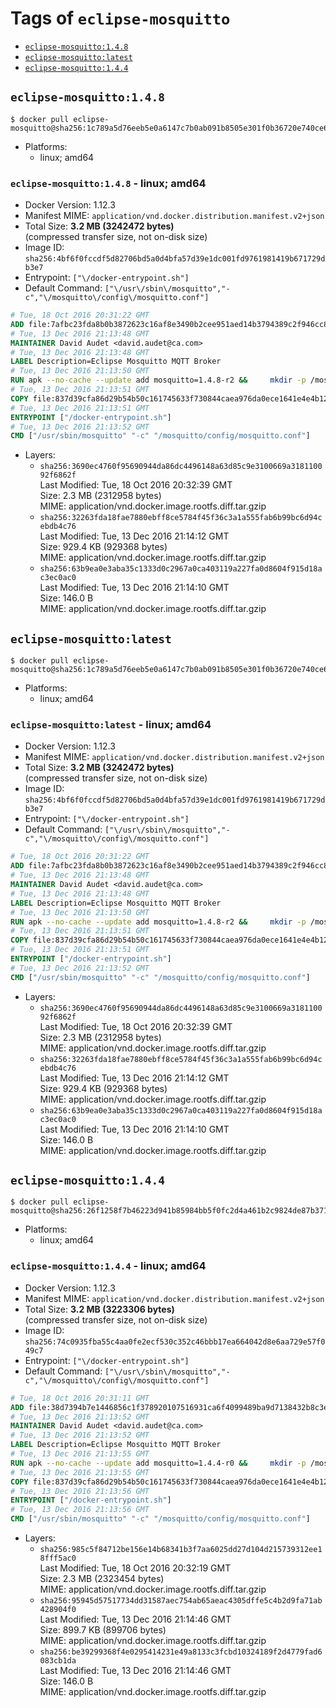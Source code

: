 <!-- THIS FILE IS GENERATED VIA './update-remote.sh' -->

# Tags of `eclipse-mosquitto`

-	[`eclipse-mosquitto:1.4.8`](#eclipse-mosquitto148)
-	[`eclipse-mosquitto:latest`](#eclipse-mosquittolatest)
-	[`eclipse-mosquitto:1.4.4`](#eclipse-mosquitto144)

## `eclipse-mosquitto:1.4.8`

```console
$ docker pull eclipse-mosquitto@sha256:1c789a5d76eeb5e0a6147c7b0ab091b8505e301f0b36720e740ce68db36db2a9
```

-	Platforms:
	-	linux; amd64

### `eclipse-mosquitto:1.4.8` - linux; amd64

-	Docker Version: 1.12.3
-	Manifest MIME: `application/vnd.docker.distribution.manifest.v2+json`
-	Total Size: **3.2 MB (3242472 bytes)**  
	(compressed transfer size, not on-disk size)
-	Image ID: `sha256:4bf6f0fccdf5d82706bd5a0d4bfa57d39e1dc001fd9761981419b671729db3e7`
-	Entrypoint: `["\/docker-entrypoint.sh"]`
-	Default Command: `["\/usr\/sbin\/mosquitto","-c","\/mosquitto\/config\/mosquitto.conf"]`

```dockerfile
# Tue, 18 Oct 2016 20:31:22 GMT
ADD file:7afbc23fda8b0b3872623c16af8e3490b2cee951aed14b3794389c2f946cc8c7 in / 
# Tue, 13 Dec 2016 21:13:48 GMT
MAINTAINER David Audet <david.audet@ca.com>
# Tue, 13 Dec 2016 21:13:48 GMT
LABEL Description=Eclipse Mosquitto MQTT Broker
# Tue, 13 Dec 2016 21:13:50 GMT
RUN apk --no-cache --update add mosquitto=1.4.8-r2 &&     mkdir -p /mosquitto/config /mosquitto/data /mosquitto/log &&     cp /etc/mosquitto/mosquitto.conf /mosquitto/config &&     chown -R mosquitto:mosquitto /mosquitto
# Tue, 13 Dec 2016 21:13:51 GMT
COPY file:837d39cfa86d29b54b50c161745633f730844caea976da0ece1641e4e4b122aa in / 
# Tue, 13 Dec 2016 21:13:51 GMT
ENTRYPOINT ["/docker-entrypoint.sh"]
# Tue, 13 Dec 2016 21:13:52 GMT
CMD ["/usr/sbin/mosquitto" "-c" "/mosquitto/config/mosquitto.conf"]
```

-	Layers:
	-	`sha256:3690ec4760f95690944da86dc4496148a63d85c9e3100669a318110092f6862f`  
		Last Modified: Tue, 18 Oct 2016 20:32:39 GMT  
		Size: 2.3 MB (2312958 bytes)  
		MIME: application/vnd.docker.image.rootfs.diff.tar.gzip
	-	`sha256:32263fda18fae7880ebff8ce5784f45f36c3a1a555fab6b99bc6d94cebdb4c76`  
		Last Modified: Tue, 13 Dec 2016 21:14:12 GMT  
		Size: 929.4 KB (929368 bytes)  
		MIME: application/vnd.docker.image.rootfs.diff.tar.gzip
	-	`sha256:63b9ea0e3aba35c1333d0c2967a0ca403119a227fa0d8604f915d18ac3ec0ac0`  
		Last Modified: Tue, 13 Dec 2016 21:14:10 GMT  
		Size: 146.0 B  
		MIME: application/vnd.docker.image.rootfs.diff.tar.gzip

## `eclipse-mosquitto:latest`

```console
$ docker pull eclipse-mosquitto@sha256:1c789a5d76eeb5e0a6147c7b0ab091b8505e301f0b36720e740ce68db36db2a9
```

-	Platforms:
	-	linux; amd64

### `eclipse-mosquitto:latest` - linux; amd64

-	Docker Version: 1.12.3
-	Manifest MIME: `application/vnd.docker.distribution.manifest.v2+json`
-	Total Size: **3.2 MB (3242472 bytes)**  
	(compressed transfer size, not on-disk size)
-	Image ID: `sha256:4bf6f0fccdf5d82706bd5a0d4bfa57d39e1dc001fd9761981419b671729db3e7`
-	Entrypoint: `["\/docker-entrypoint.sh"]`
-	Default Command: `["\/usr\/sbin\/mosquitto","-c","\/mosquitto\/config\/mosquitto.conf"]`

```dockerfile
# Tue, 18 Oct 2016 20:31:22 GMT
ADD file:7afbc23fda8b0b3872623c16af8e3490b2cee951aed14b3794389c2f946cc8c7 in / 
# Tue, 13 Dec 2016 21:13:48 GMT
MAINTAINER David Audet <david.audet@ca.com>
# Tue, 13 Dec 2016 21:13:48 GMT
LABEL Description=Eclipse Mosquitto MQTT Broker
# Tue, 13 Dec 2016 21:13:50 GMT
RUN apk --no-cache --update add mosquitto=1.4.8-r2 &&     mkdir -p /mosquitto/config /mosquitto/data /mosquitto/log &&     cp /etc/mosquitto/mosquitto.conf /mosquitto/config &&     chown -R mosquitto:mosquitto /mosquitto
# Tue, 13 Dec 2016 21:13:51 GMT
COPY file:837d39cfa86d29b54b50c161745633f730844caea976da0ece1641e4e4b122aa in / 
# Tue, 13 Dec 2016 21:13:51 GMT
ENTRYPOINT ["/docker-entrypoint.sh"]
# Tue, 13 Dec 2016 21:13:52 GMT
CMD ["/usr/sbin/mosquitto" "-c" "/mosquitto/config/mosquitto.conf"]
```

-	Layers:
	-	`sha256:3690ec4760f95690944da86dc4496148a63d85c9e3100669a318110092f6862f`  
		Last Modified: Tue, 18 Oct 2016 20:32:39 GMT  
		Size: 2.3 MB (2312958 bytes)  
		MIME: application/vnd.docker.image.rootfs.diff.tar.gzip
	-	`sha256:32263fda18fae7880ebff8ce5784f45f36c3a1a555fab6b99bc6d94cebdb4c76`  
		Last Modified: Tue, 13 Dec 2016 21:14:12 GMT  
		Size: 929.4 KB (929368 bytes)  
		MIME: application/vnd.docker.image.rootfs.diff.tar.gzip
	-	`sha256:63b9ea0e3aba35c1333d0c2967a0ca403119a227fa0d8604f915d18ac3ec0ac0`  
		Last Modified: Tue, 13 Dec 2016 21:14:10 GMT  
		Size: 146.0 B  
		MIME: application/vnd.docker.image.rootfs.diff.tar.gzip

## `eclipse-mosquitto:1.4.4`

```console
$ docker pull eclipse-mosquitto@sha256:26f1258f7b46223d941b85984bb5f0fc2d4a461b2c9824de87b3717f9a514175
```

-	Platforms:
	-	linux; amd64

### `eclipse-mosquitto:1.4.4` - linux; amd64

-	Docker Version: 1.12.3
-	Manifest MIME: `application/vnd.docker.distribution.manifest.v2+json`
-	Total Size: **3.2 MB (3223306 bytes)**  
	(compressed transfer size, not on-disk size)
-	Image ID: `sha256:74c0935fba55c4aa0fe2ecf530c352c46bbb17ea664042d8e6aa729e57f049c7`
-	Entrypoint: `["\/docker-entrypoint.sh"]`
-	Default Command: `["\/usr\/sbin\/mosquitto","-c","\/mosquitto\/config\/mosquitto.conf"]`

```dockerfile
# Tue, 18 Oct 2016 20:31:11 GMT
ADD file:38d7394b7e1446856c1f378920107516931ca6f4099489ba9d7138432b8c3ecb in / 
# Tue, 13 Dec 2016 21:13:52 GMT
MAINTAINER David Audet <david.audet@ca.com>
# Tue, 13 Dec 2016 21:13:52 GMT
LABEL Description=Eclipse Mosquitto MQTT Broker
# Tue, 13 Dec 2016 21:13:55 GMT
RUN apk --no-cache --update add mosquitto=1.4.4-r0 &&     mkdir -p /mosquitto/config /mosquitto/data /mosquitto/log &&     cp /etc/mosquitto/mosquitto.conf /mosquitto/config &&     chown -R mosquitto:mosquitto /mosquitto
# Tue, 13 Dec 2016 21:13:55 GMT
COPY file:837d39cfa86d29b54b50c161745633f730844caea976da0ece1641e4e4b122aa in / 
# Tue, 13 Dec 2016 21:13:56 GMT
ENTRYPOINT ["/docker-entrypoint.sh"]
# Tue, 13 Dec 2016 21:13:56 GMT
CMD ["/usr/sbin/mosquitto" "-c" "/mosquitto/config/mosquitto.conf"]
```

-	Layers:
	-	`sha256:985c5f84712be156e14b68341b3f7aa6025dd27d104d215739312ee18fff5ac0`  
		Last Modified: Tue, 18 Oct 2016 20:32:19 GMT  
		Size: 2.3 MB (2323454 bytes)  
		MIME: application/vnd.docker.image.rootfs.diff.tar.gzip
	-	`sha256:95945d57517734dd31587aec754ab65aeac4305dffe5c4b2d9fa71ab428904f0`  
		Last Modified: Tue, 13 Dec 2016 21:14:46 GMT  
		Size: 899.7 KB (899706 bytes)  
		MIME: application/vnd.docker.image.rootfs.diff.tar.gzip
	-	`sha256:be39299368f4e0295414231e49a8133c3fcbd10324189f2d4779fad6083cb1da`  
		Last Modified: Tue, 13 Dec 2016 21:14:46 GMT  
		Size: 146.0 B  
		MIME: application/vnd.docker.image.rootfs.diff.tar.gzip
